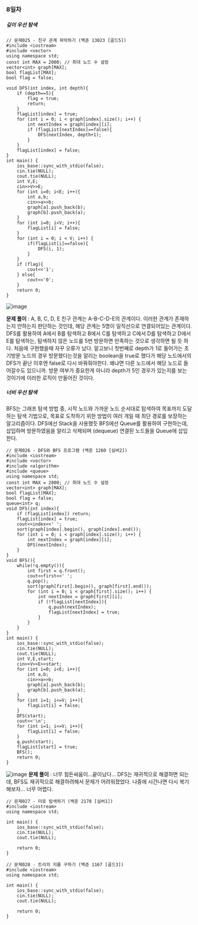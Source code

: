 ### 8일차
##### 깊이 우선 탐색
```
// 문제025 - 친구 관계 파악하기 (백준 13023 [골드5])
#include <iostream>
#include <vector>
using namespace std;
const int MAX = 2000; // 최대 노드 수 설정
vector<int> graph[MAX];
bool flagList[MAX];
bool flag = false;

void DFS(int index, int depth){
    if (depth==5){
        flag = true;
        return;
    }
    flagList[index] = true;
    for (int i = 0; i < graph[index].size(); i++) {
        int nextIndex = graph[index][i];
        if (flagList[nextIndex]==false){
            DFS(nextIndex, depth+1);
        }
    }
    flagList[index] = false;
}
int main() {
    ios_base::sync_with_stdio(false);
    cin.tie(NULL);
    cout.tie(NULL);
    int V,E;
    cin>>V>>E;
    for (int i=0; i<E; i++){
        int a,b;
        cin>>a>>b;
        graph[a].push_back(b);
        graph[b].push_back(a);
    }
    for (int i=0; i<V; i++){
        flagList[i] = false;
    }
    for (int i = 0; i < V; i++) {
        if(flagList[i]==false){
            DFS(i, 1);
        }
    }
    if (flag){
        cout<<'1';
    } else{
        cout<<'0';
    }
    return 0;
}
```
![image](https://github.com/ChaeDoll/TIL/assets/108540812/88095885-90ad-4b08-a73b-018a880b71bd)

**문제 풀이** : A, B, C, D, E 친구 관계는 A-B-C-D-E의 관계이다. 이러한 관계가 존재하는지 안하는지 판단하는 것인데, 해당 관계는 5명이 일직선으로 연결되어있는 관계이다. DFS를 활용하여 A에서 B를 탐색하고 B에서 C를 탐색하고 C에서 D를 탐색하고 D에서 E를 탐색하는, 탐색하지 않은 노드를 5번 방문하면 만족하는 것으로 생각하면 될 듯 하다. 
처음에 구현했을때 자꾸 오류가 났다. 알고보니 첫번째로 depth가 1로 들어가는 초기방문 노드의 경우 방문했다는것을 알리는 boolean을 true로 했다가 해당 노드에서의 DFS가 끝난 이후엔 false로 다시 바꿔줘야한다. 왜냐면 다른 노드에서 해당 노드로 들어갈수도 있으니까. 방문 여부가 중요한게 아니라 depth가 5인 경우가 있는지를 보는 것이기에 이러한 로직이 만들어진 것이다. 
##### 너비 우선 탐색
BFS는 그래프 탐색 방법 중, 시작 노드와 가까운 노드 순서대로 탐색하여 목표까지 도달하는 탐색 기법으로, 목표로 도착하기 위한 방법이 여러 개일 때 최단 경로를 보장하는 알고리즘이다. DFS에선 Stack을 사용했듯 BFS에선 Queue를 활용하여 구현하는데, 삽입하며 방문하였음을 알리고 삭제되며 (dequeue) 연결된 노드들을 Queue에 삽입한다. 
```
// 문제026 - DFS와 BFS 프로그램 (백준 1260 [실버2])
#include <iostream>
#include <vector>
#include <algorithm>
#include <queue>
using namespace std;
const int MAX = 2000; // 최대 노드 수 설정
vector<int> graph[MAX];
bool flagList[MAX];
bool flag = false;
queue<int> q;
void DFS(int index){
    if (flagList[index]) return;
    flagList[index] = true;
    cout<<index<<' ';
    sort(graph[index].begin(), graph[index].end());
    for (int i = 0; i < graph[index].size(); i++) {
        int nextIndex = graph[index][i];
        DFS(nextIndex);
    }
}
void BFS(){
    while(!q.empty()){
        int first = q.front();
        cout<<first<<' ';
        q.pop();
        sort(graph[first].begin(), graph[first].end());
        for (int i = 0; i < graph[first].size(); i++) {
            int nextIndex = graph[first][i];
            if (!flagList[nextIndex]){
                q.push(nextIndex);
                flagList[nextIndex] = true;
            }
        }
    }
}
int main() {
    ios_base::sync_with_stdio(false);
    cin.tie(NULL);
    cout.tie(NULL);
    int V,E,start;
    cin>>V>>E>>start;
    for (int i=0; i<E; i++){
        int a,b;
        cin>>a>>b;
        graph[a].push_back(b);
        graph[b].push_back(a);
    }
    for (int i=1; i<=V; i++){
        flagList[i] = false;
    }
    DFS(start);
    cout<<'\n';
    for (int i=1; i<=V; i++){
        flagList[i] = false;
    }
    q.push(start);
    flagList[start] = true;
    BFS();
    return 0;
}
```
![image](https://github.com/ChaeDoll/TIL/assets/108540812/bbfd8f5b-1fef-4285-a925-e4c094b3a267)
**문제 풀이** : 너무 힘든싸움이...끝이났다... DFS는 재귀적으로 해결하면 되는데, BFS도 재귀적으로 해결하려해서 문제가 어려워졌었다. 나중에 시간나면 다시 복기해보자... 너무 어렵다.

```
// 문제027 - 미로 탐색하기 (백준 2178 [실버1])
#include <iostream>
using namespace std;

int main() {
    ios_base::sync_with_stdio(false);
    cin.tie(NULL);
    cout.tie(NULL);

    return 0;
}
```

```
// 문제028 - 트리의 지름 구하기 (백준 1167 [골드3])
#include <iostream>
using namespace std;

int main() {
    ios_base::sync_with_stdio(false);
    cin.tie(NULL);
    cout.tie(NULL);

    return 0;
}
```